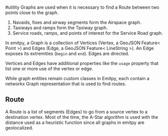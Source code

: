 #utility
Graphs are used when it is necessary to find a Route between two points close to the graph.

1. Navaids, fixes and airway segments form the Airspace graph.
2. Taxiways and ramps form the Taxiway graph.
3. Service roads, ramps, and points of interest for the Service Road graph.

In emitpy, a Graph is a collection of Vertices (Vertex, a GeoJSON Feature< Point >) and Edges (Edge, a GeoJSON Feature< LineString >). An Edge exposes its extremities (`begin` and `end`). Edges are directed.

Vertices and Edges have additional properties like the `usage` property that list one or more use of the vertex or edge.

While graph entities remain custom classes in Emitpy, each contain a networkx Graph representation that is used to find routes.
## Route

A Route is a list of segments (Edges) to go from a source vertex to a destination vertex.
Most of the time, the A-Star algorithm is used with the distance used as a heuristic function since all graphs in emitpy are geolocalized.